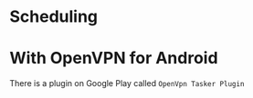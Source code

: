 Scheduling
==========


With OpenVPN for Android
========================

There is a plugin on Google Play called `OpenVpn Tasker Plugin`

